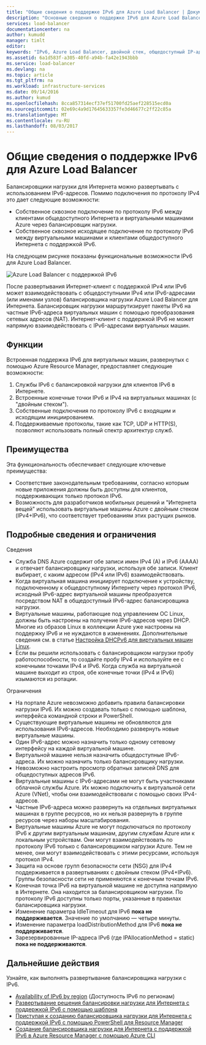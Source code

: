 ```yaml
---
title: "Общие сведения о поддержке IPv6 для Azure Load Balancer | Документация Майкрософт"
description: "Основные сведения о поддержке IPv6 для Azure Load Balancer и виртуальных машин с балансировкой нагрузки."
services: load-balancer
documentationcenter: na
author: kumudd
manager: timlt
editor: 
keywords: "IPv6, Azure Load Balancer, двойной стек, общедоступный IP-адрес, встроенная поддержка Ipv6, мобильное устройство, Интернет вещей"
ms.assetid: 6a1d583f-a305-40fd-a94b-fa42e1943bbb
ms.service: load-balancer
ms.devlang: na
ms.topic: article
ms.tgt_pltfrm: na
ms.workload: infrastructure-services
ms.date: 09/14/2016
ms.author: kumud
ms.openlocfilehash: 8cca857314ecf37ef51700fd25aef228515ecd0a
ms.sourcegitcommit: 02e69c4a9d17645633357fe3d46677c2ff22c85a
ms.translationtype: MT
ms.contentlocale: ru-RU
ms.lasthandoff: 08/03/2017
---
```

# <a name="overview-of-ipv6-for-azure-load-balancer"></a>Общие сведения о поддержке IPv6 для Azure Load Balancer

Балансировщики нагрузки для Интернета можно развертывать с использованием IPv6-адресов. Помимо подключения по протоколу IPv4 это дает следующие возможности:

* Собственное сквозное подключение по протоколу IPv6 между клиентами общедоступного Интернета и виртуальными машинами Azure через балансировщик нагрузки.
* Собственное сквозное исходящее подключение по протоколу IPv6 между виртуальными машинами и клиентами общедоступного Интернета с поддержкой IPv6.

На следующем рисунке показаны функциональные возможности IPv6 для Azure Load Balancer.

![Azure Load Balancer с поддержкой IPv6](./media/load-balancer-ipv6-overview/load-balancer-ipv6.png)

После развертывания Интернет-клиент с поддержкой IPv4 или IPv6 может взаимодействовать с общедоступными IPv4 или IPv6-адресами (или именами узлов) балансировщика нагрузки Azure Load Balancer для Интернета. Балансировщик нагрузки маршрутизирует пакеты IPv6 на частные IPv6-адреса виртуальных машин с помощью преобразования сетевых адресов (NAT). Интернет-клиент с поддержкой IPv6 не может напрямую взаимодействовать с IPv6-адресами виртуальных машин.

## <a name="features"></a>Функции

Встроенная поддержка IPv6 для виртуальных машин, развернутых с помощью Azure Resource Manager, предоставляет следующие возможности:

1. Службы IPv6 с балансировкой нагрузки для клиентов IPv6 в Интернете.
2. Встроенные конечные точки IPv6 и IPv4 на виртуальных машинах (с "двойным стеком").
3. Собственные подключения по протоколу IPv6 с входящим и исходящим инициированием.
4. Поддерживаемые протоколы, такие как TCP, UDP и HTTP(S), позволяют использовать полный спектр архитектур служб.

## <a name="benefits"></a>Преимущества

Эта функциональность обеспечивает следующие ключевые преимущества:

* Соответствие законодательным требованиям, согласно которым новые приложения должны быть доступны для клиентов, поддерживающих только протокол IPv6.
* Возможность для разработчиков мобильных решений и "Интернета вещей" использовать виртуальные машины Azure с двойным стеком (IPv4+IPv6), что соответствует требованиям этих растущих рынков.

## <a name="details-and-limitations"></a>Подробные сведения и ограничения

Сведения

* Служба DNS Azure содержит обе записи имен IPv4 (A) и IPv6 (AAAA) и отвечает балансировщику нагрузки, используя обе записи. Клиент выбирает, с каким адресом (IPv4 или IPv6) взаимодействовать.
* Когда виртуальная машина инициирует подключение к устройству, подключенному к общедоступному Интернету через протокол IPv6, исходный IPv6-адрес виртуальной машины преобразуется посредством NAT в общедоступный IPv6-адрес балансировщика нагрузки.
* Виртуальные машины, работающие под управлением ОС Linux, должны быть настроены на получение IPv6-адресов через DHCP. Многие из образов Linux в коллекции Azure уже настроены на поддержку IPv6 и не нуждаются в изменениях. Дополнительные сведения см. в статье [Настройка DHCPv6 для виртуальных машин Linux](load-balancer-ipv6-for-linux.md).
* Если вы решили использовать с балансировщиком нагрузки пробу работоспособности, то создайте пробу IPv4 и используйте ее с конечными точками IPv4 и IPv6. Когда служба на виртуальной машине выходит из строя, обе конечные точки (IPv4 и IPv6) изымаются из ротации.

Ограничения

* На портале Azure невозможно добавить правила балансировки нагрузки IPv6. Их можно создавать только с помощью шаблона, интерфейса командной строки и PowerShell.
* Существующие виртуальные машины не обновляются для использования IPv6-адресов. Необходимо развернуть новые виртуальные машины.
* Один IPv6-адрес можно назначить только одному сетевому интерфейсу на каждой виртуальной машине.
* Виртуальной машине нельзя назначить общедоступные IPv6-адреса. Их можно назначить только балансировщику нагрузки.
* Невозможно настроить просмотр обратных записей DNS для общедоступных адресов IPv6.
* Виртуальные машины с IPv6-адресами не могут быть участниками облачной службы Azure. Их можно подключить к виртуальной сети Azure (VNet), чтобы они взаимодействовали с помощью своих IPv4-адресов.
* Частные IPv6-адреса можно развернуть на отдельных виртуальных машинах в группе ресурсов, но их нельзя развернуть в группе ресурсов через наборы масштабирования.
* Виртуальные машины Azure не могут подключаться по протоколу IPv6 к другим виртуальным машинам, другим службам Azure или к локальным устройствам. Они могут взаимодействовать по протоколу IPv6 только с балансировщиком нагрузки Azure. Тем не менее, они могут взаимодействовать с этими ресурсами, используя протокол IPv4.
* Защита на основе групп безопасности сети (NSG) для IPv4 поддерживается в развертываниях с двойным стеком (IPv4+IPv6). Группы безопасности сети не применяются к конечным точкам IPv6.
* Конечная точка IPv6 на виртуальной машине не доступна напрямую в Интернете. Она находится за балансировщиком нагрузки. По протоколу IPv6 доступны только порты, указанные в правилах балансировщика нагрузки.
* Изменение параметра IdleTimeout для IPv6 **пока не поддерживается**. Значение по умолчанию — четыре минуты.
* Изменение параметра loadDistributionMethod для IPv6 **пока не поддерживается**.
* Зарезервированные IP-адреса IPv6 (где IPAllocationMethod = static) **пока не поддерживаются**.

## <a name="next-steps"></a>Дальнейшие действия

Узнайте, как выполнять развертывание балансировщика нагрузки с IPv6.

* [Availability of IPv6 by region](https://go.microsoft.com/fwlink/?linkid=828357) (Доступность IPv6 по регионам)
* [Развертывание решения балансировки нагрузки для Интернета с поддержкой IPv6 с помощью шаблона](load-balancer-ipv6-internet-template.md)
* [Приступая к созданию балансировщика нагрузки для Интернета с поддержкой IPv6 с помощью PowerShell для Resource Manager](load-balancer-ipv6-internet-ps.md)
* [Создание балансировщика нагрузки для Интернета с поддержкой IPv6 в Azure Resource Manager с помощью Azure CLI](load-balancer-ipv6-internet-cli.md)
